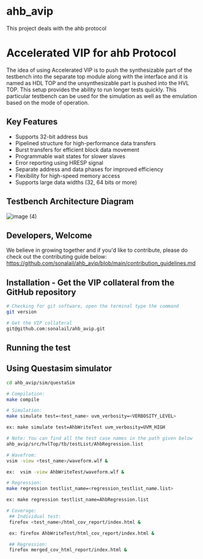 # ahb_avip
This project deals with the ahb protocol

# Accelerated VIP for ahb Protocol
The idea of using Accelerated VIP is to push the synthesizable part of the testbench into the separate top module along with the interface and it is named as HDL TOP and the unsynthesizable part is pushed into the HVL TOP. This setup provides the ability to run longer tests quickly. This particular testbench can be used for the simulation as well as the emulation based on the mode of operation.

## Key Features
- Supports 32-bit address bus 
- Pipelined structure for high-performance data transfers
- Burst transfers for efficient block data movement
- Programmable wait states for slower slaves
- Error reporting using HRESP signal 
- Separate address and data phases for improved efficiency
- Flexibility for high-speed memory access
- Supports large data widths (32, 64 bits or more)

## Testbench Architecture Diagram
![image (4)](https://github.com/user-attachments/assets/1193b880-cc13-41cd-99c0-e2accacb5fa4)

## Developers, Welcome
We believe in growing together and if you'd like to contribute, please do check out the contributing guide below:
https://github.com/sonalail/ahb_avip/blob/main/contribution_guidelines.md

## Installation - Get the VIP collateral from the GitHub repository
```bash
# Checking for git software, open the terminal type the command
git version

# Get the VIP collateral
git@github.com:sonalail/ahb_avip.git
```
## Running the test
## Using Questasim simulator
```bash
cd ahb_avip/sim/questaSim

# Compilation:  
make compile

# Simulation:
make simulate test=<test_name> uvm_verbosity=<VERBOSITY_LEVEL>

ex: make simulate test=AhbWriteTest uvm_verbosity=UVM_HIGH

# Note: You can find all the test case names in the path given below
ahb_avip/src/hvlTop/tb/testList/AhbRegression.list

# Wavefrom:  
vsim -view <test_name>/waveform.wlf &

ex:  vsim -view AhbWriteTest/waveform.wlf &

# Regression:
make regression testlist_name=<regression_testlist_name.list>

ex: make regression testlist_name=AhbRegression.list

# Coverage: 
 ## Individual test:
 firefox <test_name>/html_cov_report/index.html &

 ex: firefox AhbWriteTest/html_cov_report/index.html &

 ## Regression:
 firefox merged_cov_html_report/index.html &
```
